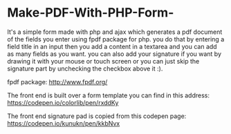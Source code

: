 # Make-PDF-With-PHP-Form-

It's a simple form made with php and ajax which generates a pdf document of the fields you enter using fpdf package for php. 
you do that by entering a field title in an input then you add a content in a textarea and you can add as many fields as you want. 
you can also add your signature if you want by drawing it with your mouse or touch screen or you can just skip the signature part by unchecking the checkbox above it :).

fpdf package: http://www.fpdf.org/

The front end is built over a form template you can find in this address: https://codepen.io/colorlib/pen/rxddKy

The front end signature pad is copied from this codepen page: https://codepen.io/kunukn/pen/kkbNvx

